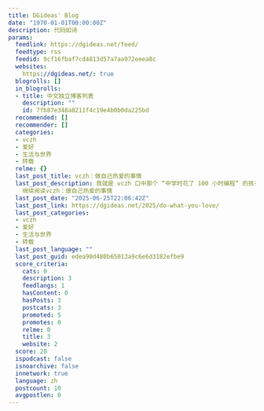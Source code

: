 ```yaml
---
title: DGideas' Blog
date: "1970-01-01T00:00:00Z"
description: 代码如诗
params:
  feedlink: https://dgideas.net/feed/
  feedtype: rss
  feedid: 9cf16fbaf7cd4813d57a7aa972eeea8c
  websites:
    https://dgideas.net/: true
  blogrolls: []
  in_blogrolls:
  - title: 中文独立博客列表
    description: ""
    id: 7fb87e348a8211f4c19e4b0b0da225bd
  recommended: []
  recommender: []
  categories:
  - vczh
  - 爱好
  - 生活与世界
  - 转载
  relme: {}
  last_post_title: vczh：做自己热爱的事情
  last_post_description: 我就是 vczh 口中那个 “中学时花了 100 小时编程” 的孩子。高考后，在物理老师邓华的推荐下，我选择了…
    继续阅读vczh：做自己热爱的事情
  last_post_date: "2025-06-25T22:06:42Z"
  last_post_link: https://dgideas.net/2025/do-what-you-love/
  last_post_categories:
  - vczh
  - 爱好
  - 生活与世界
  - 转载
  last_post_language: ""
  last_post_guid: edea90d480b65013a9c6e6d3182efbe9
  score_criteria:
    cats: 0
    description: 3
    feedlangs: 1
    hasContent: 0
    hasPosts: 3
    postcats: 3
    promoted: 5
    promotes: 0
    relme: 0
    title: 3
    website: 2
  score: 20
  ispodcast: false
  isnoarchive: false
  innetwork: true
  language: zh
  postcount: 10
  avgpostlen: 0
---
```

